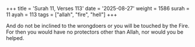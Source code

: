 +++
title = 'Surah 11, Verses 113'
date = '2025-08-27'
weight = 1586
surah = 11
ayah = 113
tags = ["allah", "fire", "hell"]
+++

And do not be inclined to the wrongdoers or you will be touched by the Fire. For then you would have no protectors other than Allah, nor would you be helped.